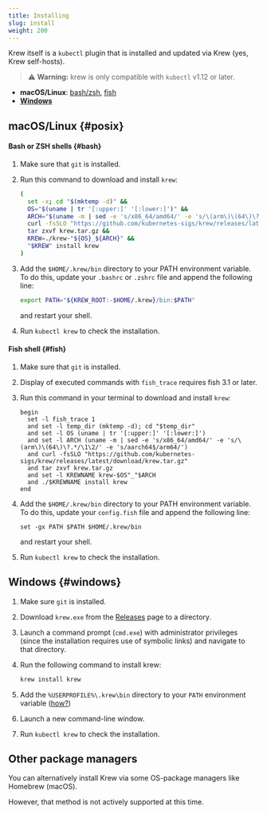 ```yaml
---
title: Installing
slug: install
weight: 200
---
```


Krew itself is a `kubectl` plugin that is installed and updated via Krew (yes,
Krew self-hosts).

> ⚠️ **Warning:** krew is only compatible with `kubectl` v1.12 or later.

- **macOS/Linux**: [bash/zsh](#bash), [fish](#fish)
- **[Windows](#windows)**

## macOS/Linux {#posix}

#### Bash or ZSH shells {#bash}

1. Make sure that `git` is installed.
1. Run this command to download and install `krew`:

    ```sh
    (
      set -x; cd "$(mktemp -d)" &&
      OS="$(uname | tr '[:upper:]' '[:lower:]')" &&
      ARCH="$(uname -m | sed -e 's/x86_64/amd64/' -e 's/\(arm\)\(64\)\?.*/\1\2/' -e 's/aarch64$/arm64/')" &&
      curl -fsSLO "https://github.com/kubernetes-sigs/krew/releases/latest/download/krew.tar.gz" &&
      tar zxvf krew.tar.gz &&
      KREW=./krew-"${OS}_${ARCH}" &&
      "$KREW" install krew
    )
    ```

1. Add the `$HOME/.krew/bin` directory to your PATH environment variable. To do
   this, update your `.bashrc` or `.zshrc` file and append the following line:

     ```sh
     export PATH="${KREW_ROOT:-$HOME/.krew}/bin:$PATH"
     ```

   and restart your shell.

1. Run `kubectl krew` to check the installation.

#### Fish shell {#fish}

1. Make sure that `git` is installed.
1. Display of executed commands with `fish_trace` requires fish 3.1 or later.
1. Run this command in your terminal to download and install `krew`:

    ```fish
    begin
      set -l fish_trace 1
      and set -l temp_dir (mktemp -d); cd "$temp_dir"
      and set -l OS (uname | tr '[:upper:]' '[:lower:]')
      and set -l ARCH (uname -m | sed -e 's/x86_64/amd64/' -e 's/\(arm\)\(64\)\?.*/\1\2/' -e 's/aarch64$/arm64/')
      and curl -fsSLO "https://github.com/kubernetes-sigs/krew/releases/latest/download/krew.tar.gz"
      and tar zxvf krew.tar.gz
      and set -l KREWNAME krew-$OS"_"$ARCH
      and ./$KREWNAME install krew
    end
    ```

1. Add the `$HOME/.krew/bin` directory to your PATH environment variable. To do
   this, update your `config.fish` file and append the following line:

     ```fish
     set -gx PATH $PATH $HOME/.krew/bin
     ```

   and restart your shell.

1. Run `kubectl krew` to check the installation.

## Windows {#windows}

1. Make sure `git` is installed.
1. Download `krew.exe` from the [Releases][releases] page to a directory.
1. Launch a command prompt (`cmd.exe`) with administrator privileges (since the installation requires use of symbolic links) and navigate to that directory.
1. Run the following command to install krew:

    ```sh
    krew install krew
    ```

1. Add the `%USERPROFILE%\.krew\bin` directory to your `PATH` environment variable
   ([how?](https://java.com/en/download/help/path.xml))

1. Launch a new command-line window.
1. Run `kubectl krew` to check the installation.

[releases]: https://github.com/kubernetes-sigs/krew/releases

## Other package managers

You can alternatively install Krew via some OS-package managers like Homebrew
(macOS).

However, that method is not actively supported at this time.
